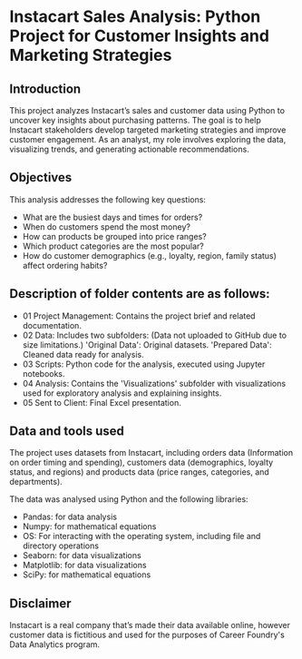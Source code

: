 # Instacart Sales Analysis: Python Project for Customer Insights and Marketing Strategies
## Introduction
This project analyzes Instacart’s sales and customer data using Python to uncover key insights about purchasing patterns. The goal is to help Instacart stakeholders develop targeted marketing strategies and improve customer engagement. As an analyst, my role involves exploring the data, visualizing trends, and generating actionable recommendations.

## Objectives

This analysis addresses the following key questions:

-   What are the busiest days and times for orders?
-   When do customers spend the most money?
-   How can products be grouped into price ranges?
-   Which product categories are the most popular?
-   How do customer demographics (e.g., loyalty, region, family status) affect ordering habits?

## Description of folder contents are as follows:

 -   01 Project Management: Contains the project brief and related documentation.
 -   02 Data: Includes two subfolders: (Data not uploaded to GitHub due to size limitations.)
        'Original Data': Original datasets.
        'Prepared Data': Cleaned data ready for analysis.
 -   03 Scripts: Python code for the analysis, executed using Jupyter notebooks.
 -   04 Analysis: Contains the 'Visualizations' subfolder with visualizations used for exploratory analysis and explaining            insights.
 -   05 Sent to Client: Final Excel presentation.

## Data and tools used

The project uses datasets from Instacart, including orders data (Information on order timing and spending), customers data (demographics, loyalty status, and regions) and products data (price ranges, categories, and departments). 

The data was analysed using Python and the following libraries:

 -  Pandas: for data analysis
 -  Numpy: for mathematical equations
 -  OS: For interacting with the operating system, including file and directory operations
 -  Seaborn: for data visualizations
 -   Matplotlib: for data visualizations
 -  SciPy: for mathematical equations

## Disclaimer

Instacart is a real company that’s made their data available online, however customer data is fictitious and used for the purposes of Career Foundry's Data Analytics program.



